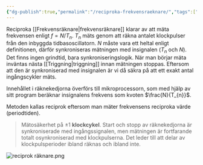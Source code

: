 ```yaml
---
{"dg-publish":true,"permalink":"/reciproka-frekvensraeknare/","tags":["mätteknik"]}
---
```


Reciproka [[Frekvensräknare\|frekvensräknare]] klarar av att mäta frekvensen enligt $f=N/T_{n}$. $T_n$ mäts genom att räkna antalet klockpulser från den inbyggda tidbasoscillatorn. $N$ måste vara ett heltal enligt definitionen, därför synkroniseras mätningen med insignalen ($T_{n}$ och $N$). Det finns ingen grindtid, bara synkroniseringslogik. När man börjar mäta inväntas nästa [[Triggning\|triggning]] innan mätningen stoppas. Eftersom att den är synkroniserad med insignalen är vi då säkra på att ett exakt antal ingångscykler mäts. 

Innehållet i räknekedjorna överförs till mikroprocessorn, som med hjälp av sitt program beräknar insignalens frekvens som kvoten $\frac{N}{T_{n}}$. 

Metoden kallas reciprok eftersom man mäter frekvensens reciproka värde (periodtiden). 

> Mätosäkerhet på $\pm1$ **klockcykel**. Start och stopp av räknekedjorna är synkroniserade med ingångssignalen, men mätningen är fortfarande totalt osynkroniserad med klockpulserna. Det leder till att delar av klockpulsperioder ibland räknas och ibland inte.

![reciprok räknare.png](/img/user/images/reciprok%20r%C3%A4knare.png)